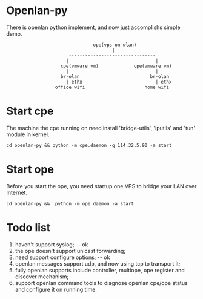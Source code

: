 # Openlan-py
There is openlan python implement, and now just accomplishs simple demo. 

                                    ope(vps on wlan)
                                           |
                           --------------------------------
                          |                                |
                        cpe(vmware vm)             cpe(vmware vm)
                          |                                |
                        br-olan                          br-olan
                          | ethx                           | ethx
                      office wifi                      home wifi

# Start cpe
The machine the cpe running on need install 'bridge-utils', 'iputils' and 'tun' module in kernel. 

    cd openlan-py && python -m cpe.daemon -g 114.32.5.90 -a start

# Start ope
Before you start the ope, you need startup one VPS to bridge your LAN over Internet.

    cd openlan-py &&  python -m ope.daemon -a start

# Todo list
1. haven't support syslog; -- ok
2. the ope doesn't support unicast forwarding;
3. need support configure options; -- ok 
4. openlan messages support udp, and now using tcp to transport it;
5. fully openlan supports include controller, multiope, ope register and discover mechanism;
6. support openlan command tools to diagnose openlan cpe/ope status and configure it on running time.


